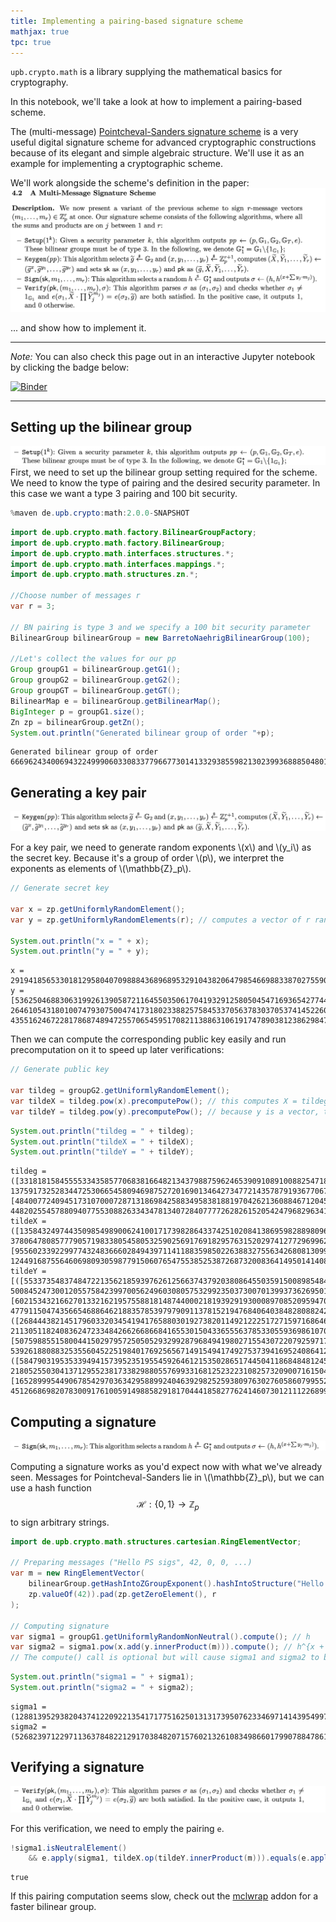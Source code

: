 ```yaml
---
title: Implementing a pairing-based signature scheme
mathjax: true
tpc: true
---
```


`upb.crypto.math` is a library supplying the mathematical basics for cryptography.

In this notebook, we'll take a look at how to implement a pairing-based scheme.

The (multi-message) [Pointcheval-Sanders signature scheme](https://eprint.iacr.org/2015/525) is a very useful digital signature scheme for advanced cryptographic constructions because of its elegant and simple algebraic structure. We'll use it as an example for implementing a cryptographic scheme.

We'll work alongside the scheme's definition in the paper:
![image](/assets/images/ps16-algs-definition.png)

... and show how to implement it. 

---
*Note:*
You can also check this page out in an interactive Jupyter notebook by clicking the badge below:

[![Binder](https://mybinder.org/badge_logo.svg)](https://mybinder.org/v2/gh/upbcuk/upbcuk.github.io/gh-pages?filepath=getting-started%2Fpairing-tutorial.ipynb)

---

## Setting up the bilinear group

![image](/assets/images/ps16-bil-group-setup.png)
First, we need to set up the bilinear group setting required for the scheme. We need to know the type of pairing and the desired security parameter. In this case we want a type 3 pairing and 100 bit security.


```java
%maven de.upb.crypto:math:2.0.0-SNAPSHOT
```


```java
import de.upb.crypto.math.factory.BilinearGroupFactory;
import de.upb.crypto.math.factory.BilinearGroup;
import de.upb.crypto.math.interfaces.structures.*;
import de.upb.crypto.math.interfaces.mappings.*;
import de.upb.crypto.math.structures.zn.*;

//Choose number of messages r
var r = 3;

// BN pairing is type 3 and we specify a 100 bit security parameter
BilinearGroup bilinearGroup = new BarretoNaehrigBilinearGroup(100);

//Let's collect the values for our pp
Group groupG1 = bilinearGroup.getG1();
Group groupG2 = bilinearGroup.getG2();
Group groupGT = bilinearGroup.getGT();
BilinearMap e = bilinearGroup.getBilinearMap();
BigInteger p = groupG1.size();
Zn zp = bilinearGroup.getZn();
System.out.println("Generated bilinear group of order "+p);
```

    Generated bilinear group of order 66696243400694322499906033083377966773014133293855982130239936888504801018589797


## Generating a key pair

![image](/assets/images/ps16-keygen.png)

For a key pair, we need to generate random exponents \\(x\\) and \\(y_i\\) as the secret key. Because it's a group of order \\(p\\), we interpret the exponents as elements of \\(\mathbb{Z}_p\\). 


```java
// Generate secret key

var x = zp.getUniformlyRandomElement();
var y = zp.getUniformlyRandomElements(r); // computes a vector of r random numbers y_0, ..., y_(r-1)

System.out.println("x = " + x);
System.out.println("y = " + y);
```

    x = 29194185653301812958040709888436896895329104382064798546698833870275590673965350
    y = [53625046883063199261390587211645503506170419329125805045471693654277445529005099, 26461054318010074793075004741731802338825758453370563783037053741452260718536308, 4355162467228178687489472557065459517082113886310619174789038123862984715146084]


Then we can compute the corresponding public key easily and run precomputation on it to speed up later verifications:


```java
// Generate public key

var tildeg = groupG2.getUniformlyRandomElement();
var tildeX = tildeg.pow(x).precomputePow(); // this computes X = tildeg^x as above and runs precomputations to speed up later pow() calls on tildeX
var tildeY = tildeg.pow(y).precomputePow(); // because y is a vector, this yields a vector of values tildeg.pow(y_0), tildeg.pow(y_1), ...
```


```java
System.out.println("tildeg = " + tildeg);
System.out.println("tildeX = " + tildeX);
System.out.println("tildeY = " + tildeY);
```

    tildeg = ([33181815845555334358577068381664821343798875962465390910891008825471831131230775, 13759173252834472530665458094698752720169013464273477214357879193677067897449538],[48400772409451731070007287131869842588349583818819704262136088467120452819539790, 44820255457880940775530882633434781340728407777262826152054247968296341908849032])
    tildeX = ([13584324974435098549890062410017173982864337425102084138695982889809632998987227, 37806478085777905719833805458053259025691769182957631520297412772969962894315987],[9556023392299774324836660284943971141188359850226388327556342680813099235169562, 12449168755646069809305987791506076547553852538726873200836414950141408402510708])
    tildeY = [([55337354837484722135621859397626125663743792038086455035915008985484015380522545, 50084524730012055758423997005624960308057532992350373007013993736269501011244075],[6021534321662701332162195755881814874400021819392919300089708520959470560281539, 47791150474356654688646218835785397979091137815219476840640384828088242493694229]), ([26844438214517960332034541941765880301927382011492122251727159716864605853348952, 21130511824083624723348426626686684165530150433655563785330559369861070369165285],[50759885515800441502979572505052932992879684941980271554307220792597178636225556, 53926188088325355604522519840176925656714915494174927537394169524086412586147074]), ([58479031953533949415739523519554592646121535028651744504118684848124535149066759, 21805255030413712955238173382988055769933168125232231082573209007161504496688644],[16528999544906785429703634295889924046392982525938097630276058607995523619567788, 45126686982078300917610059149885829181704441858277624146073012111226899571457054])]





## Computing a signature

![image](/assets/images/ps16-sign.png)

Computing a signature works as you'd expect now with what we've already seen. Messages for Pointcheval-Sanders lie in \\(\mathbb{Z}_p\\), but we can use a hash function $$\mathcal{H}:\{0,1\}\rightarrow \mathbb{Z}_p$$ to sign arbitrary strings.


```java
import de.upb.crypto.math.structures.cartesian.RingElementVector;

// Preparing messages ("Hello PS sigs", 42, 0, 0, ...)
var m = new RingElementVector(
    bilinearGroup.getHashIntoZGroupExponent().hashIntoStructure("Hello PS sigs"), 
    zp.valueOf(42)).pad(zp.getZeroElement(), r
);

// Computing signature
var sigma1 = groupG1.getUniformlyRandomNonNeutral().compute(); // h
var sigma2 = sigma1.pow(x.add(y.innerProduct(m))).compute(); // h^{x + sum(y_i*m_i)}
// The compute() call is optional but will cause sigma1 and sigma2 to be computed concurrently in the background.
```


```java
System.out.println("sigma1 = " + sigma1);
System.out.println("sigma2 = " + sigma2);
```

    sigma1 = (12881395293820437412209221354171775162501313173950762334697141439549977730221868,43275778414801488770710658570270478043470714315195944264453702745904095124331885)
    sigma2 = (52682397122971136378482212917038482071576021326108349866017990788478610130228920,42718363354394888611417510515057317933591529131017082195256278823082542109388199)


## Verifying a signature

![image](/assets/images/ps16-verify.png)

For this verification, we need to emply the pairing `e`.


```java
!sigma1.isNeutralElement() 
    && e.apply(sigma1, tildeX.op(tildeY.innerProduct(m))).equals(e.apply(sigma2, tildeg))
```




    true



If this pairing computation seems slow, check out the [mclwrap](https://github.com/upbcuk/upb.crypto.mclwrap) addon for a faster bilinear group.
